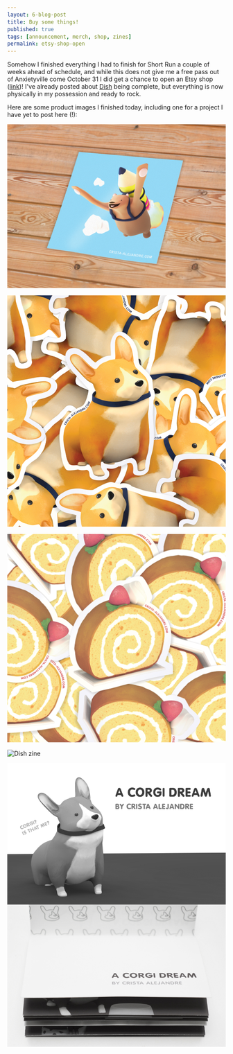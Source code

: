 ```yaml
---
layout: 6-blog-post
title: Buy some things!
published: true
tags: [announcement, merch, shop, zines]
permalink: etsy-shop-open
---
```

Somehow I finished everything I had to finish for Short Run a couple of weeks ahead of schedule, and while this does not give me a free pass out of Anxietyville come October 31 I did get a chance to open an Etsy shop ([link](//etsy.com/shop/cristaalejandre))! I've already posted about [Dish](/dish/) being complete, but everything is now physically in my possession and ready to rock. 

Here are some product images I finished today, including one for a project I have yet to post here (!):

![Rocketbear sticker](/images/blog/merch-1.png)

![Corgi sticker](/images/blog/merch-2.png)

![Cake sticker](/images/blog/merch-3.png)

![Dish zine](/images/blog/merch-4.jpg)

![A Corgi Dream comic](/images/blog/merch-5.jpg)

